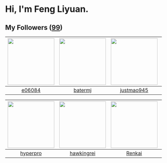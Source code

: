 # Hi, I'm Feng Liyuan.

## My Followers ([99](https://github.com/SunRunAway?tab=followers))

| <img src="https://avatars.githubusercontent.com/u/24450527?v=4" width="150" height="150" /> | <img src="https://avatars.githubusercontent.com/u/250445?v=4" width="150" height="150" /> | <img src="https://avatars.githubusercontent.com/u/619331?v=4" width="150" height="150" /> | <img src="https://avatars.githubusercontent.com/u/3843588?v=4" width="150" height="150" /> |
| :-----------------------------------------------------------------------------------------: | :---------------------------------------------------------------------------------------: | :---------------------------------------------------------------------------------------: | :----------------------------------------------------------------------------------------: |
|                             [e06084](https://github.com/e06084)                             |                           [batermj](https://github.com/batermj)                           |                        [justmao945](https://github.com/justmao945)                        |                             [momaek](https://github.com/momaek)                            |

| <img src="https://avatars.githubusercontent.com/u/2445111?v=4" width="150" height="150" /> | <img src="https://avatars.githubusercontent.com/u/3427324?v=4" width="150" height="150" /> | <img src="https://avatars.githubusercontent.com/u/3381789?v=4" width="150" height="150" /> | <img src="https://avatars.githubusercontent.com/u/1464115?v=4" width="150" height="150" /> |
| :----------------------------------------------------------------------------------------: | :----------------------------------------------------------------------------------------: | :----------------------------------------------------------------------------------------: | :----------------------------------------------------------------------------------------: |
|                           [hyperpro](https://github.com/hyperpro)                          |                         [hawkingrei](https://github.com/hawkingrei)                        |                             [Renkai](https://github.com/Renkai)                            |                             [chzyer](https://github.com/chzyer)                            |